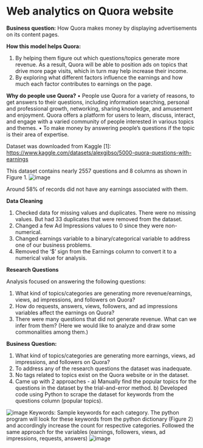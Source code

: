 # Web analytics on Quora website
**Business question:** How Quora makes money by displaying advertisements on its content pages. 

**How this model helps Quora:**
1.	By helping them figure out which questions/topics generate more revenue. As a result, Quora will be able to position ads on topics that drive more page visits, which in turn may help increase their income.
2.	By exploring what different factors influence the earnings and how much each factor contributes to earnings on the page.

**Why do people use Quora?**
•	People use Quora for a variety of reasons, to get answers to their questions, including information searching, personal and professional growth, networking, sharing knowledge, and amusement and enjoyment. Quora offers a platform for users to learn, discuss, interact, and engage with a varied community of people interested in various topics and themes. 
•	To make money by answering people’s questions if the topic is their area of expertise.

Dataset was downloaded from Kaggle [1]:
https://www.kaggle.com/datasets/alexgibso/5000-quora-questions-with-earnings

This dataset contains nearly 2557 questions and 8 columns as shown in Figure 1.
![image](https://github.com/susmithashetty94/Web-analytics/assets/134163863/3736e9e5-665d-4c0a-b160-8673b64e7ac7)

Around 58% of records did not have any earnings associated with them.

**Data Cleaning**
1.	Checked data for missing values and duplicates. There were no missing values. But had 33 duplicates that were removed from the dataset.
2.	Changed a few Ad Impressions values to 0 since they were non-numerical.
3.	Changed earnings variable to a binary/categorical variable to address one of our business problems.
4.	Removed the ‘$’ sign from the Earnings column to convert it to a numerical value for analysis.

**Research Questions**

Analysis focused on answering the following questions:
1.	What kind of topics/categories are generating more revenue/earnings, views, ad impressions, and followers on Quora?
2.	How do requests, answers, views, followers, and ad impressions variables affect the earnings on Quora?
3.	There were many questions that did not generate revenue. What can we infer from them? (Here we would like to analyze and draw some commonalities among them.)

**Business Question:**
1.	What kind of topics/categories are generating more earnings, views, ad impressions, and followers on Quora?
1.	To address any of the research questions the dataset was inadequate. 
2.	No tags related to topics exist on the Quora website or in the dataset.
3.  Came up with 2 approaches - 
a)	Manually find the popular topics for the questions in the dataset by the trial-and-error method.
b)	Developed code using Python to scrape the dataset for keywords from the questions column (popular topics).


![image](https://github.com/susmithashetty94/Web-analytics/assets/134163863/49a20f77-41dc-429b-857a-86ee74cbb57c)
Keywords: Sample keywords for each category. The python program will look for these keywords from the python dictionary (Figure 2) and accordingly increase the count for respective categories. Followed the same approach for the variables (earnings, followers, views, ad impressions, requests, answers)
![image](https://github.com/susmithashetty94/Web-analytics/assets/134163863/9a525d3e-f004-4a7a-bd2f-c70c86d66cbe)



